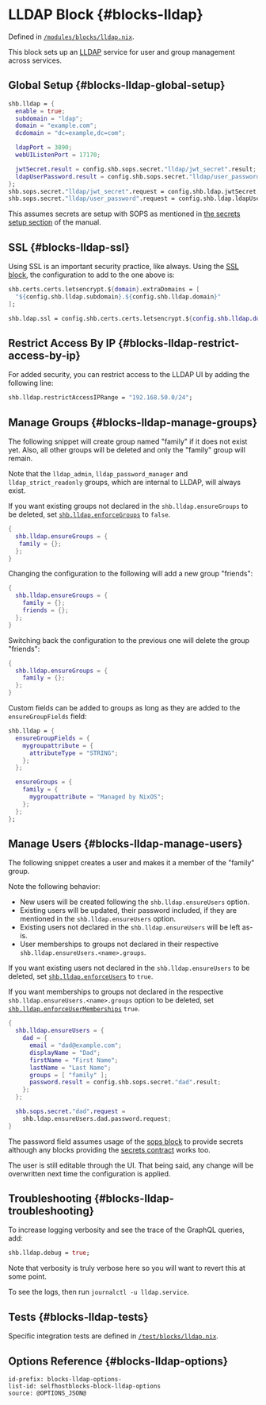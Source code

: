 # LLDAP Block {#blocks-lldap}

Defined in [`/modules/blocks/lldap.nix`](@REPO@/modules/blocks/lldap.nix).

This block sets up an [LLDAP][] service for user and group management
across services.

[LLDAP]: https://github.com/lldap/lldap

## Global Setup {#blocks-lldap-global-setup}

```nix
shb.lldap = {
  enable = true;
  subdomain = "ldap";
  domain = "example.com";
  dcdomain = "dc=example,dc=com";

  ldapPort = 3890;
  webUIListenPort = 17170;

  jwtSecret.result = config.shb.sops.secret."lldap/jwt_secret".result;
  ldapUserPassword.result = config.shb.sops.secret."lldap/user_password".result;
};
shb.sops.secret."lldap/jwt_secret".request = config.shb.ldap.jwtSecret.request;
shb.sops.secret."lldap/user_password".request = config.shb.ldap.ldapUserPassword.request;
```

This assumes secrets are setup with SOPS
as mentioned in [the secrets setup section](usage.html#usage-secrets) of the manual.

## SSL {#blocks-lldap-ssl}

Using SSL is an important security practice, like always.
Using the [SSL block][], the configuration to add to the one above is:

[SSL block]: blocks-ssl.html

```nix
shb.certs.certs.letsencrypt.${domain}.extraDomains = [
  "${config.shb.lldap.subdomain}.${config.shb.lldap.domain}"
];

shb.ldap.ssl = config.shb.certs.certs.letsencrypt.${config.shb.lldap.domain};
```

## Restrict Access By IP {#blocks-lldap-restrict-access-by-ip}

For added security, you can restrict access to the LLDAP UI
by adding the following line:

```nix
shb.lldap.restrictAccessIPRange = "192.168.50.0/24";
```

## Manage Groups {#blocks-lldap-manage-groups}

The following snippet will create group named "family" if it does not exist yet.
Also, all other groups will be deleted and only the "family" group will remain.

Note that the `lldap_admin`, `lldap_password_manager` and `lldap_strict_readonly` groups, which are internal to LLDAP, will always exist.

If you want existing groups not declared in the `shb.lldap.ensureGroups` to be deleted,
set [`shb.lldap.enforceGroups`](#blocks-lldap-options-shb.lldap.enforceGroups) to `false`.

```nix
{
  shb.lldap.ensureGroups = {
   family = {};
  };
}
```

Changing the configuration to the following will add a new group "friends":

```nix
{
  shb.lldap.ensureGroups = {
    family = {};
    friends = {};
  };
}
```

Switching back the configuration to the previous one will delete the group "friends":

```nix
{
  shb.lldap.ensureGroups = {
    family = {};
  };
}
```

Custom fields can be added to groups as long as they are added to the `ensureGroupFields` field:

```nix
shb.lldap = {
  ensureGroupFields = {
    mygroupattribute = {
      attributeType = "STRING";
    };
  };

  ensureGroups = {
    family = {
      mygroupattribute = "Managed by NixOS";
    };
  };
};
```

## Manage Users {#blocks-lldap-manage-users}

The following snippet creates a user and makes it a member of the "family" group.

Note the following behavior:

- New users will be created following the `shb.lldap.ensureUsers` option.
- Existing users will be updated, their password included, if they are mentioned in the `shb.lldap.ensureUsers` option.
- Existing users not declared in the `shb.lldap.ensureUsers` will be left as-is.
- User memberships to groups not declared in their respective `shb.lldap.ensureUsers.<name>.groups`.

If you want existing users not declared in the `shb.lldap.ensureUsers` to be deleted,
set [`shb.lldap.enforceUsers`](#blocks-lldap-options-shb.lldap.enforceUsers) to `true`.

If you want memberships to groups not declared in the respective
`shb.lldap.ensureUsers.<name>.groups` option to be deleted,
set [`shb.lldap.enforceUserMemberships`](#blocks-lldap-options-shb.lldap.enforceUserMemberships) `true`.

```nix
{
  shb.lldap.ensureUsers = {
    dad = {
      email = "dad@example.com";
      displayName = "Dad";
      firstName = "First Name";
      lastName = "Last Name";
      groups = [ "family" ];
      password.result = config.shb.sops.secret."dad".result;
    };
  };

  shb.sops.secret."dad".request =
    shb.ldap.ensureUsers.dad.password.request;
}
```

The password field assumes usage of the [sops block][] to provide secrets
although any blocks providing the [secrets contract][] works too.

[sops block]: blocks-sops.html
[secrets contract]: contracts-secrets.html

The user is still editable through the UI.
That being said, any change will be overwritten next time the configuration is applied.

## Troubleshooting {#blocks-lldap-troubleshooting}

To increase logging verbosity and see the trace of the GraphQL queries, add:

```nix
shb.lldap.debug = true;
```

Note that verbosity is truly verbose here
so you will want to revert this at some point.

To see the logs, then run `journalctl -u lldap.service`.

## Tests {#blocks-lldap-tests}

Specific integration tests are defined in [`/test/blocks/lldap.nix`](@REPO@/test/blocks/lldap.nix).

## Options Reference {#blocks-lldap-options}

```{=include=} options
id-prefix: blocks-lldap-options-
list-id: selfhostblocks-block-lldap-options
source: @OPTIONS_JSON@
```

